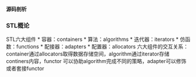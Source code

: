 ####  源码剖析
### STL概论
  STL六大组件
    * 容器：containers
    * 算法：algorithms
    * 迭代器：iterators
    * 仿函数：functions
    * 配接器：adapters
    * 配置器：allocators
  六大组件的交互关系：container通过allocators取得数据存储空间，algorithm通过iterator存储continers内容，functor 可以协助algorithm完成不同的策略，adapter可以修饰或者套接functor
